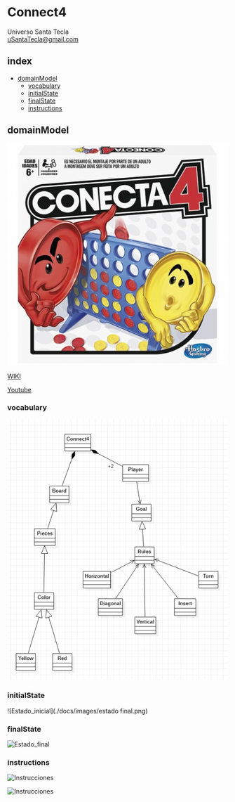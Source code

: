 # Connect4
Universo Santa Tecla  
[uSantaTecla@gmail.com](mailto:uSantaTecla@gmail.com)  

## index

* [domainModel](#domainModel)  
    * [vocabulary](#vocabulary)  
    * [initialState](#initialState)  
    * [finalState](#finalState)
    * [instructions](#instructions)  

## domainModel  

![connect4](./docs/images/conecta4.jpg)  

[WIKI](https://es.wikipedia.org/wiki/Conecta_4)

[Youtube](https://www.youtube.com/watch?v=JBSbiilzg9U)
### vocabulary

![Vocabulario](./docs/images/vocabulario.png)  
  
### initialState  
  
![Estado_inicial](./docs/images/estado final.png)  
  
### finalState 

![Estado_final]()  
  
### instructions  
  
![Instrucciones]()  
  
![Instrucciones]()  
  
 
